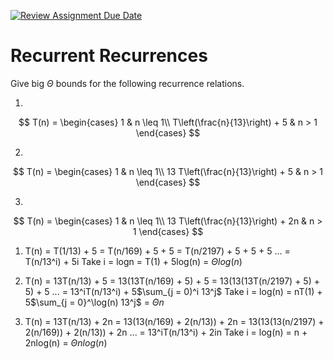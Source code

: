 [![Review Assignment Due Date](https://classroom.github.com/assets/deadline-readme-button-24ddc0f5d75046c5622901739e7c5dd533143b0c8e959d652212380cedb1ea36.svg)](https://classroom.github.com/a/8KYthzwp)
# Recurrent Recurrences

Give big $\Theta$ bounds for the following recurrence relations.

1.
$$ T(n) =
    \begin{cases}
        1 & n \leq 1\\
        T\left(\frac{n}{13}\right) + 5 & n > 1
    \end{cases}
$$

2.
$$ T(n) =
    \begin{cases}
        1 & n \leq 1\\
        13 T\left(\frac{n}{13}\right) + 5 & n > 1
    \end{cases}
$$

3.
$$ T(n) =
    \begin{cases}
        1 & n \leq 1\\
        13 T\left(\frac{n}{13}\right) + 2n & n > 1
    \end{cases}
$$

1. T(n) = T(1/13) + 5
   = T(n/169) + 5 + 5
   = T(n/2197) + 5 + 5 + 5
   ...
   = T(n/13^i) + 5i
Take i = logn
   = T(1) + 5log(n) = $\Theta log(n)$

2. T(n) = 13T(n/13) + 5
   = 13(13T(n/169) + 5) + 5
   = 13(13(13T(n/2197) + 5) + 5) + 5
   ...
   = 13^iT(n/13^i) + 5$\sum_{j = 0)^i 13^j$
Take i = log(n)
   = nT(1) + 5$\sum_{j = 0}^\log(n) 13^j$ = $\Theta n$

3. T(n) = 13T(n/13) + 2n
   = 13(13(n/169) + 2(n/13)) + 2n
   = 13(13(13(n/2197) + 2(n/169)) + 2(n/13)) + 2n
   ...
   = 13^iT(n/13^i) + 2in
Take i = log(n)
   = n + 2nlog(n) = $\Theta nlog(n)$
